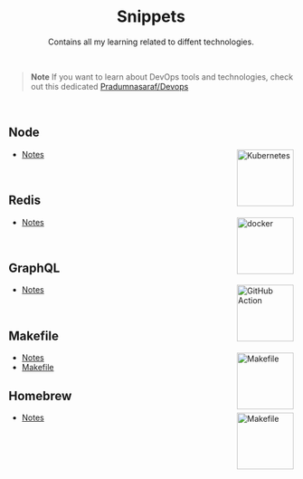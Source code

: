 <h1 align="center"> Snippets </h1>

<p align="center"> Contains all my learning related to diffent technologies. </p>

<br>

> **Note** If you want to learn about DevOps tools and technologies, check out this dedicated [Pradumnasaraf/Devops](https://github.com/Pradumnasaraf/DevOps/)

<br>

## Node

<img align="right" src="https://github.com/Pradumnasaraf/Snippets/assets/51878265/3ca93d20-3ffc-4796-94a1-314e7567fbbe" height="100" alt="Kubernetes"> 

- [Notes](Node/README.md)

<br>

## Redis

<img align="right" src="https://github.com/Pradumnasaraf/Snippets/assets/51878265/25bad6a3-3ed5-4c8c-9fd4-716600af0459 " height="100" alt="docker"> 

- [Notes](Redis/README.md)

<br>

## GraphQL

<img align="right" src="https://github.com/Pradumnasaraf/Snippets/assets/51878265/f0f727d8-1245-474b-8ab7-43051b43b8b3" height="100" alt="GitHub Action"> 

- [Notes](GraphQL/README.md)

<br>

## Makefile

<img align="right" src="https://github.com/Pradumnasaraf/Snippets/assets/51878265/36dd506c-2e11-45fa-8ee4-a009ad3ab915" height="100" alt="Makefile">

- [Notes](Makefile/README.md)
- [Makefile](Makefile/Makefile)

## Homebrew

<img align="right" src="https://github.com/Pradumnasaraf/Snippets/assets/51878265/829d093c-d95c-4e3d-9dd7-1d66f3669c4b" height="100" alt="Makefile">

- [Notes](Homebrew/README.md)

